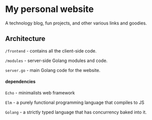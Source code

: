 # My personal website

A technology blog, fun projects, and other various links and goodies.

## Architecture

`/frontend` - contains all the client-side code.

`/modules` - server-side Golang modules and code.

`server.go` - main Golang code for the website.

#### dependencies

`Echo` - minimalists web framework

`Elm` - a purely functional programming language that compiles to JS

`Golang` - a strictly typed language that has concurrency baked into it.
